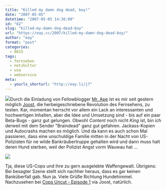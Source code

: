 ```yaml
---
title: "Killed my damn dog dead, boy!"
date: "2007-05-05"
datetime: "2007-05-05 14:36:09"
id: "82"
slug: "killed-my-damn-dog-dead-boy"
url: "https://eay.cc/2007/killed-my-damn-dog-dead-boy/"
author: "eay"
format: "post"
categories:
  - 0815
tags:
  - fernsehen
  - netzkultur
  - usa
  - webservice
meta:
  - yourls_shorturl: "http://eay.li/j7"
---
```


[![](/uploads/2007/joost.jpg)](http://www.joost.com/)Durch die Einladung von Fellowblogger [Mr. Ape](http://blog.ape-designs.de/) ist es mir seit gestern möglich [Joost](http://www.joost.com/), die herbeigeschriebene Revolution des Fernsehens, zu testen. Kar, momentan herrscht vor allem ein Lack an interessanten und hochwertigen Inhalten, aber die Idee und Umsetzung sind - bis auf ein paar Beta-Bugs - ganz gut gelungen. Obwohl _Content_ noch nicht _King_ ist, bin ich derweil mit dem Sender "Braindead" ganz gut gefahren. Jackass-Kopien und Autocrashs machen es möglich. Und da kann es auch schon Mal passieren, dass eine unschuldige Familie mitten in der Nacht von US-Polizisten für ne wilde Bankräubertruppe gehalten wird und dann muss halt deren Hund sterben, weil der Polizist Angst vorm Wauwau hat ... 

![](/uploads/2007/dogkiller.gif)

Tja, diese US-Cops und ihre zu gern ausgelebte Waffengewalt. Übrigens: Bei besagter Szene stellt sich nachher heraus, dass es gar keinen Banküberfall gab. Nun ja. Viele Grüße Richtung Hundehimmel. Nachzusehen bei [Cops Uncut - Episode 1](http://joost.com/0480002) via Joost, natürlich.
